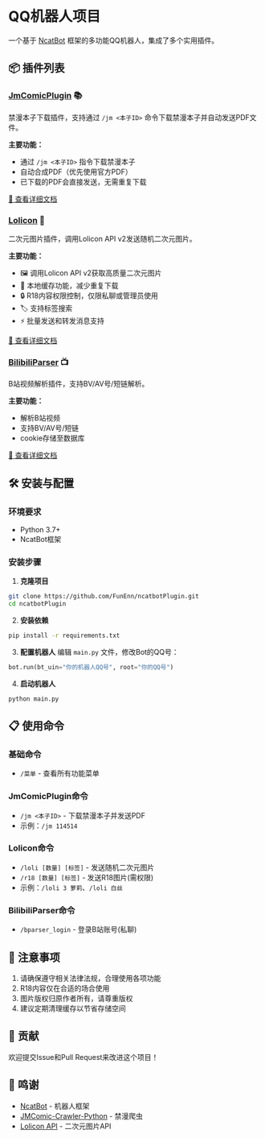 # QQ机器人项目

一个基于 [NcatBot](https://github.com/liyihao1110/NcatBot) 框架的多功能QQ机器人，集成了多个实用插件。

## 📦 插件列表

### [JmComicPlugin](./plugins/JmComicPlugin/README.md) 📚
禁漫本子下载插件，支持通过 `/jm <本子ID>` 命令下载禁漫本子并自动发送PDF文件。

**主要功能：**
- 通过 `/jm <本子ID>` 指令下载禁漫本子
- 自动合成PDF（优先使用官方PDF）
- 已下载的PDF会直接发送，无需重复下载

[📖 查看详细文档](./plugins/JmComicPlugin/README.md)

### [Lolicon](./plugins/Lolicon/README.md) 🎨
二次元图片插件，调用Lolicon API v2发送随机二次元图片。

**主要功能：**
- 🖼️ 调用Lolicon API v2获取高质量二次元图片
- 💾 本地缓存功能，减少重复下载
- 🔒 R18内容权限控制，仅限私聊或管理员使用
- 🏷️ 支持标签搜索
- ⚡ 批量发送和转发消息支持

[📖 查看详细文档](./plugins/Lolicon/README.md)

### [BilibiliParser](./plugins/BilibiliParser/README.md) 📺
B站视频解析插件，支持BV/AV号/短链解析。

**主要功能：**
- 解析B站视频
- 支持BV/AV号/短链
- cookie存储至数据库

[📖 查看详细文档](./plugins/BilibiliParser/README.md)

## 🛠️ 安装与配置

### 环境要求
- Python 3.7+
- NcatBot框架

### 安装步骤

1. **克隆项目**
```bash
git clone https://github.com/FunEnn/ncatbotPlugin.git
cd ncatbotPlugin
```

2. **安装依赖**
```bash
pip install -r requirements.txt
```

3. **配置机器人**
编辑 `main.py` 文件，修改Bot的QQ号：
```python
bot.run(bt_uin="你的机器人QQ号", root="你的QQ号")
```

4. **启动机器人**
```bash
python main.py
```

## 📋 使用命令

### 基础命令
- `/菜单` - 查看所有功能菜单

### JmComicPlugin命令
- `/jm <本子ID>` - 下载禁漫本子并发送PDF
- 示例：`/jm 114514`

### Lolicon命令
- `/loli [数量] [标签]` - 发送随机二次元图片
- `/r18 [数量] [标签]` - 发送R18图片(需权限)
- 示例：`/loli 3 萝莉`、`/loli 白丝`

### BilibiliParser命令
- `/bparser_login` - 登录B站账号(私聊)


## 📝 注意事项

1. 请确保遵守相关法律法规，合理使用各项功能
2. R18内容仅在合适的场合使用
3. 图片版权归原作者所有，请尊重版权
4. 建议定期清理缓存以节省存储空间

## 🤝 贡献

欢迎提交Issue和Pull Request来改进这个项目！

## 🙏 鸣谢

- [NcatBot](https://github.com/liyihao1110/NcatBot) - 机器人框架
- [JMComic-Crawler-Python](https://github.com/hect0x7/JMComic-Crawler-Python) - 禁漫爬虫
- [Lolicon API](https://docs.api.lolicon.app/) - 二次元图片API 